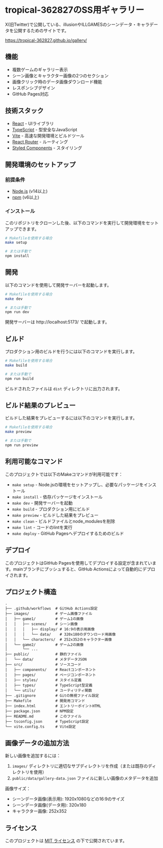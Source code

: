 # tropical-362827のSS用ギャラリー

X(旧Twitter)で公開している、illusionやILLGAMESのシーンデータ・キャラデータを公開するためのサイトです。

https://tropical-362827.github.io/gallery/

## 機能

- 複数ゲームのギャラリー表示
- シーン画像とキャラクター画像の2つのセクション
- 画像クリック時のデータ画像ダウンロード機能
- レスポンシブデザイン
- GitHub Pages対応

## 技術スタック

- [React](https://reactjs.org/) - UIライブラリ
- [TypeScript](https://www.typescriptlang.org/) - 型安全なJavaScript
- [Vite](https://vitejs.dev/) - 高速な開発環境とビルドツール
- [React Router](https://reactrouter.com/) - ルーティング
- [Styled Components](https://styled-components.com/) - スタイリング

## 開発環境のセットアップ

### 前提条件

- [Node.js](https://nodejs.org/) (v14以上)
- [npm](https://www.npmjs.com/) (v6以上)

### インストール

このリポジトリをクローンした後、以下のコマンドを実行して開発環境をセットアップできます。

```bash
# Makefileを使用する場合
make setup

# または手動で
npm install
```

## 開発

以下のコマンドを使用して開発サーバーを起動します。

```bash
# Makefileを使用する場合
make dev

# または手動で
npm run dev
```

開発サーバーは http://localhost:5173/ で起動します。

## ビルド

プロダクション用のビルドを行うには以下のコマンドを実行します。

```bash
# Makefileを使用する場合
make build

# または手動で
npm run build
```

ビルドされたファイルは `dist` ディレクトリに出力されます。

## ビルド結果のプレビュー

ビルドした結果をプレビューするには以下のコマンドを実行します。

```bash
# Makefileを使用する場合
make preview

# または手動で
npm run preview
```

## 利用可能なコマンド

このプロジェクトでは以下のMakeコマンドが利用可能です：

- `make setup` - Node.jsの環境をセットアップし、必要なパッケージをインストール
- `make install` - 依存パッケージをインストール
- `make dev` - 開発サーバーを起動
- `make build` - プロダクション用にビルド
- `make preview` - ビルドした結果をプレビュー
- `make clean` - ビルドファイルとnode_modulesを削除
- `make lint` - コードのlintを実行
- `make deploy` - GitHub Pagesへデプロイするためのビルド

## デプロイ

このプロジェクトはGitHub Pagesを使用してデプロイする設定が含まれています。mainブランチにプッシュすると、GitHub Actionsによって自動的にデプロイされます。

## プロジェクト構造

```
.
├── .github/workflows  # GitHub Actions設定
├── images/            # ゲーム画像ファイル
│   ├── game1/         # ゲーム1の画像
│   │   ├── scenes/    # シーン画像
│   │   │   ├── display/ # 16:9の表示用画像
│   │   │   └── data/    # 320x180のダウンロード用画像
│   │   └── characters/  # 252x352のキャラクター画像
│   └── game2/         # ゲーム2の画像
│       └── ...
├── public/            # 静的ファイル
│   └── data/          # メタデータJSON
├── src/               # ソースコード
│   ├── components/    # Reactコンポーネント
│   ├── pages/         # ページコンポーネント
│   ├── styles/        # スタイル定義
│   ├── types/         # TypeScript型定義
│   └── utils/         # ユーティリティ関数
├── .gitignore         # Gitの無視ファイル設定
├── Makefile           # 開発用コマンド
├── index.html         # エントリーポイントHTML
├── package.json       # NPM設定
├── README.md          # このファイル
├── tsconfig.json      # TypeScript設定
└── vite.config.ts     # Vite設定
```

## 画像データの追加方法

新しい画像を追加するには：

1. `images/` ディレクトリに適切なサブディレクトリを作成（または既存のディレクトリを使用）
2. `public/data/gallery-data.json` ファイルに新しい画像のメタデータを追加

画像サイズ：
- シーンデータ画像(表示用): 1920x1080などの16:9のサイズ
- シーンデータ画像(データ用): 320x180
- キャラクター画像: 252x352

## ライセンス

このプロジェクトは [MIT ライセンス](LICENSE) の下で公開されています。